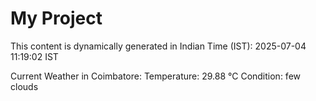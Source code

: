 # My Project

This content is dynamically generated in Indian Time (IST): 2025-07-04 11:19:02 IST


Current Weather in Coimbatore:
Temperature: 29.88 °C
Condition: few clouds
